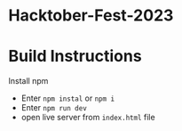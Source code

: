 # Hacktober-Fest-2023

# Build Instructions
Install npm
- Enter ```npm instal``` or ```npm i```
- Enter
```npm run dev```
- open live server from ```index.html``` file
